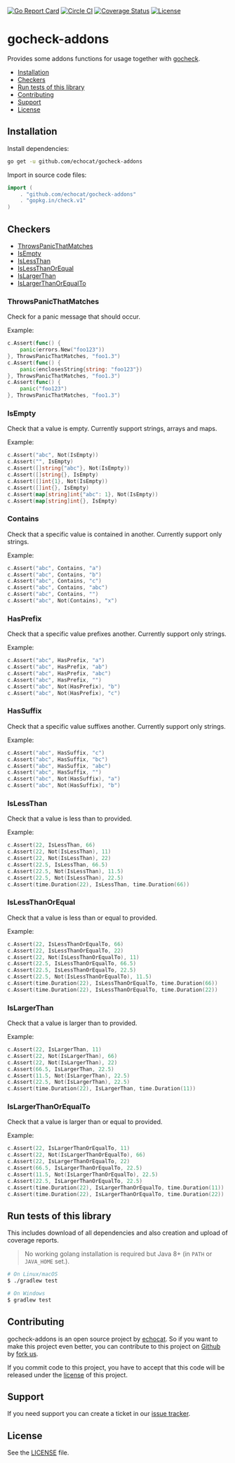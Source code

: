 [![Go Report Card](https://goreportcard.com/badge/github.com/echocat/gocheck-addons)](https://goreportcard.com/report/github.com/echocat/gocheck-addons)
[![Circle CI](https://img.shields.io/circleci/project/echocat/gocheck-addons.svg?style=flat-square)](https://circleci.com/gh/echocat/gocheck-addons)
[![Coverage Status](https://img.shields.io/coveralls/echocat/gocheck-addons/master.svg?style=flat-square)](https://coveralls.io/github/echocat/gocheck-addons?branch=master)
[![License](https://img.shields.io/github/license/echocat/gocheck-addons.svg?style=flat-square)](LICENSE)

# gocheck-addons

Provides some addons functions for usage together with [gocheck](http://labix.org/gocheck).

* [Installation](#installation)
* [Checkers](#checkers)
* [Run tests of this library](#run-tests-of-this-library)
* [Contributing](#contributing)
* [Support](#support)
* [License](#license)

## Installation

Install dependencies:
```bash
go get -u github.com/echocat/gocheck-addons
```

Import in source code files:
```go
import (
	. "github.com/echocat/gocheck-addons"
	. "gopkg.in/check.v1"
)
```

## Checkers

* [ThrowsPanicThatMatches](#throwspanicthatmatches)
* [IsEmpty](#isempty)
* [IsLessThan](#islessthan)
* [IsLessThanOrEqual](#islessthanorequal)
* [IsLargerThan](#islargerthan)
* [IsLargerThanOrEqualTo](#islargerthanorequalto)

### ThrowsPanicThatMatches

Check for a panic message that should occur.

Example:
```go
c.Assert(func() {
    panic(errors.New("foo123"))
}, ThrowsPanicThatMatches, "foo1.3")
c.Assert(func() {
    panic(enclosesString{string: "foo123"})
}, ThrowsPanicThatMatches, "foo1.3")
c.Assert(func() {
    panic("foo123")
}, ThrowsPanicThatMatches, "foo1.3")
```

### IsEmpty

Check that a value is empty. Currently support strings, arrays and maps.

Example:
```go
c.Assert("abc", Not(IsEmpty))
c.Assert("", IsEmpty)
c.Assert([]string{"abc"}, Not(IsEmpty))
c.Assert([]string{}, IsEmpty)
c.Assert([]int{1}, Not(IsEmpty))
c.Assert([]int{}, IsEmpty)
c.Assert(map[string]int{"abc": 1}, Not(IsEmpty))
c.Assert(map[string]int{}, IsEmpty)
```

### Contains

Check that a specific value is contained in another. Currently support only strings.

Example:
```go
c.Assert("abc", Contains, "a")
c.Assert("abc", Contains, "b")
c.Assert("abc", Contains, "c")
c.Assert("abc", Contains, "abc")
c.Assert("abc", Contains, "")
c.Assert("abc", Not(Contains), "x")
```

### HasPrefix

Check that a specific value prefixes another. Currently support only strings.

Example:
```go
c.Assert("abc", HasPrefix, "a")
c.Assert("abc", HasPrefix, "ab")
c.Assert("abc", HasPrefix, "abc")
c.Assert("abc", HasPrefix, "")
c.Assert("abc", Not(HasPrefix), "b")
c.Assert("abc", Not(HasPrefix), "c")
```

### HasSuffix

Check that a specific value suffixes another. Currently support only strings.

Example:
```go
c.Assert("abc", HasSuffix, "c")
c.Assert("abc", HasSuffix, "bc")
c.Assert("abc", HasSuffix, "abc")
c.Assert("abc", HasSuffix, "")
c.Assert("abc", Not(HasSuffix), "a")
c.Assert("abc", Not(HasSuffix), "b")
```

### IsLessThan

Check that a value is less than to provided.

Example:
```go
c.Assert(22, IsLessThan, 66)
c.Assert(22, Not(IsLessThan), 11)
c.Assert(22, Not(IsLessThan), 22)
c.Assert(22.5, IsLessThan, 66.5)
c.Assert(22.5, Not(IsLessThan), 11.5)
c.Assert(22.5, Not(IsLessThan), 22.5)
c.Assert(time.Duration(22), IsLessThan, time.Duration(66))
```

### IsLessThanOrEqual

Check that a value is less than or equal to provided.

Example:
```go
c.Assert(22, IsLessThanOrEqualTo, 66)
c.Assert(22, IsLessThanOrEqualTo, 22)
c.Assert(22, Not(IsLessThanOrEqualTo), 11)
c.Assert(22.5, IsLessThanOrEqualTo, 66.5)
c.Assert(22.5, IsLessThanOrEqualTo, 22.5)
c.Assert(22.5, Not(IsLessThanOrEqualTo), 11.5)
c.Assert(time.Duration(22), IsLessThanOrEqualTo, time.Duration(66))
c.Assert(time.Duration(22), IsLessThanOrEqualTo, time.Duration(22))
```

### IsLargerThan

Check that a value is larger than to provided.

Example:
```go
c.Assert(22, IsLargerThan, 11)
c.Assert(22, Not(IsLargerThan), 66)
c.Assert(22, Not(IsLargerThan), 22)
c.Assert(66.5, IsLargerThan, 22.5)
c.Assert(11.5, Not(IsLargerThan), 22.5)
c.Assert(22.5, Not(IsLargerThan), 22.5)
c.Assert(time.Duration(22), IsLargerThan, time.Duration(11))
```

### IsLargerThanOrEqualTo

Check that a value is larger than or equal to provided.

Example:
```go
c.Assert(22, IsLargerThanOrEqualTo, 11)
c.Assert(22, Not(IsLargerThanOrEqualTo), 66)
c.Assert(22, IsLargerThanOrEqualTo, 22)
c.Assert(66.5, IsLargerThanOrEqualTo, 22.5)
c.Assert(11.5, Not(IsLargerThanOrEqualTo), 22.5)
c.Assert(22.5, IsLargerThanOrEqualTo, 22.5)
c.Assert(time.Duration(22), IsLargerThanOrEqualTo, time.Duration(11))
c.Assert(time.Duration(22), IsLargerThanOrEqualTo, time.Duration(22))
```

## Run tests of this library

This includes download of all dependencies and also creation and upload of coverage reports.

> No working golang installation is required but Java 8+ (in ``PATH`` or ``JAVA_HOME`` set.).

```bash
# On Linux/macOS
$ ./gradlew test

# On Windows
$ gradlew test
```

## Contributing

gocheck-addons is an open source project by [echocat](https://echocat.org).
So if you want to make this project even better, you can contribute to this project on [Github](https://github.com/echocat/gocheck-addons)
by [fork us](https://github.com/echocat/gocheck-addons/fork).

If you commit code to this project, you have to accept that this code will be released under the [license](#license) of this project.

## Support

If you need support you can create a ticket in our [issue tracker](https://github.com/echocat/gocheck-addons/issues).

## License

See the [LICENSE](LICENSE) file.
